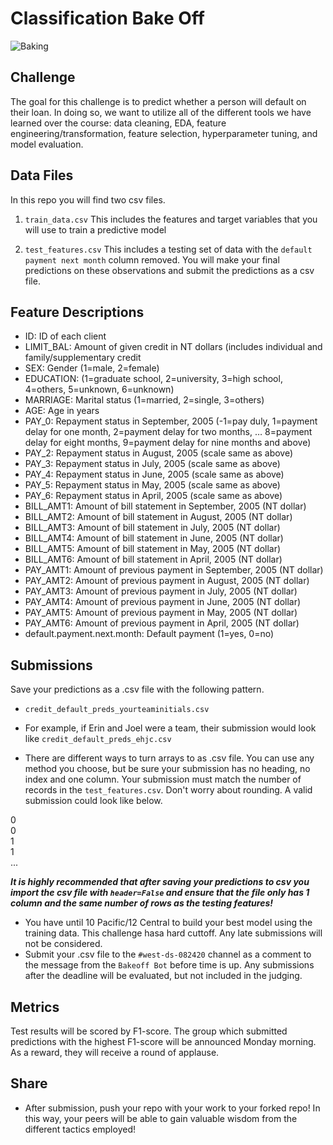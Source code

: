 # Classification Bake Off

![Baking](https://media.giphy.com/media/xT0xePLIUyxnXso8co/giphy.gif)

## Challenge 

The goal for this challenge is to predict whether a person will default on their loan. In doing so, we want to utilize all of the different tools we have learned over the course: data cleaning, EDA, feature engineering/transformation, feature selection, hyperparameter tuning, and model evaluation.

## Data Files

In this repo you will find two csv files.

1. `train_data.csv`
This includes the features and target variables that you will use to train a predictive model

2. `test_features.csv`
This includes a testing set of data with the `default payment next month` column removed. You will make your final predictions on these observations and submit the predictions as a csv file.

## Feature Descriptions

* ID: ID of each client
* LIMIT_BAL: Amount of given credit in NT dollars (includes individual and family/supplementary credit
* SEX: Gender (1=male, 2=female)
* EDUCATION: (1=graduate school, 2=university, 3=high school, 4=others, 5=unknown, 6=unknown)
* MARRIAGE: Marital status (1=married, 2=single, 3=others)
* AGE: Age in years
* PAY_0: Repayment status in September, 2005 (-1=pay duly, 1=payment delay for one month, 2=payment delay for two months, … 8=payment delay for eight months, 9=payment delay for nine months and above)
* PAY_2: Repayment status in August, 2005 (scale same as above)
* PAY_3: Repayment status in July, 2005 (scale same as above)
* PAY_4: Repayment status in June, 2005 (scale same as above)
* PAY_5: Repayment status in May, 2005 (scale same as above)
* PAY_6: Repayment status in April, 2005 (scale same as above)
* BILL_AMT1: Amount of bill statement in September, 2005 (NT dollar)
* BILL_AMT2: Amount of bill statement in August, 2005 (NT dollar)
* BILL_AMT3: Amount of bill statement in July, 2005 (NT dollar)
* BILL_AMT4: Amount of bill statement in June, 2005 (NT dollar)
* BILL_AMT5: Amount of bill statement in May, 2005 (NT dollar)
* BILL_AMT6: Amount of bill statement in April, 2005 (NT dollar)
* PAY_AMT1: Amount of previous payment in September, 2005 (NT dollar)
* PAY_AMT2: Amount of previous payment in August, 2005 (NT dollar)
* PAY_AMT3: Amount of previous payment in July, 2005 (NT dollar)
* PAY_AMT4: Amount of previous payment in June, 2005 (NT dollar)
* PAY_AMT5: Amount of previous payment in May, 2005 (NT dollar)
* PAY_AMT6: Amount of previous payment in April, 2005 (NT dollar)
* default.payment.next.month: Default payment (1=yes, 0=no)

## Submissions
Save your predictions as a .csv file with the following pattern. 
- `credit_default_preds_yourteaminitials.csv`
- For example, if Erin and Joel were a team, their submission would look like `credit_default_preds_ehjc.csv`

- There are different ways to turn arrays to as .csv file.  You can use any method you choose, but be sure your submission has no heading, no index and one column. Your submission must match the number of records in the `test_features.csv`. Don't worry about rounding.  A valid submission could look like below. 

0<br>
0<br>
1<br>
1<br>
...

***It is highly recommended that after saving your predictions to csv you import the csv file with `header=False` and ensure that the file only has 1 column and the same number of rows as the testing features!***

- You have until 10 Pacific/12 Central to build your best model using the training data. This challenge hasa hard cuttoff. Any late submissions will not be considered. 
- Submit your .csv file to the `#west-ds-082420` channel as a comment to the message from the `Bakeoff Bot` before time is up. Any submissions after the deadline will be evaluated, but not included in the judging.

## Metrics
Test results will be scored by F1-score. The group which submitted predictions with the highest F1-score will be announced Monday morning. As a reward, they will receive a round of applause. 

## Share
- After submission, push your repo with your work to your forked repo! In this way, your peers will be able to gain valuable wisdom from the different tactics employed!

